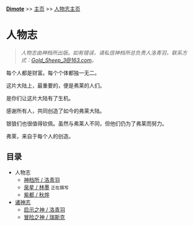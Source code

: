 **[Dimote](https://dimote.top)** >> [主页](../../index.md) >> [人物志主页](index.md)

# 人物志

> *人物志由神档所出版。如有错误，请私信神档所总负责人洛青羽，联系方式：Gold_Sheep_3@163.com。*

每个人都是财富。每个个体都独一无二。

这片大陆上，最重要的，便是弗莱的人们。

是你们让这片大陆有了生机。

感谢所有人，共同创造了如今的弗莱大陆。

银狼们也很值得钦佩。虽然与弗莱人不同，但他们仍为了弗莱而努力。

弗莱，来自于每个人的创造。

## 目录

- 人物志
    - [神档所 / 洛青羽](luoqingyu.md)
    - [泉星 / 林墨](linmo.md) `正在撰写`
    - [紫都 / 秋烨](qiuye.md)
- [诸神志](zsz/index.md)
    - [启示之神 / 洛青羽](zsz/luoqingyu.md)
    - [冒险之神 / 瑞斯克](zsz/ruisike.md)
